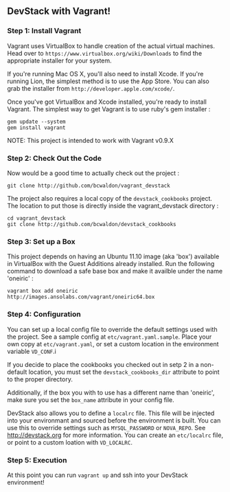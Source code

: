 ## DevStack with Vagrant!

### Step 1: Install Vagrant
Vagrant uses VirtualBox to handle creation of the actual virtual machines. Head over to `https://www.virtualbox.org/wiki/Downloads` to find the appropriate installer for your system.

If you're running Mac OS X, you'll also need to install Xcode. If you're running Lion, the simplest method is to use the App Store. You can also grab the installer from `http://developer.apple.com/xcode/`.

Once you've got VirtualBox and Xcode installed, you're ready to install Vagrant. The simplest way to get Vagrant is to use ruby's gem installer :

    gem update --system
    gem install vagrant

NOTE: This project is intended to work with Vagrant v0.9.X

### Step 2: Check Out the Code
Now would be a good time to actually check out the project :

    git clone http://github.com/bcwaldon/vagrant_devstack

The project also requires a local copy of the `devstack_cookbooks` project. The location to put those is directly inside the vagrant\_devstack directory :

    cd vagrant_devstack
    git clone http://github.com/bcwaldon/devstack_cookbooks

### Step 3: Set up a Box
This project depends on having an Ubuntu 11.10 image (aka 'box') available in VirtualBox with the Guest Additions already installed. Run the following command to download a safe base box and make it availble under the name 'oneiric' :

    vagrant box add oneiric http://images.ansolabs.com/vagrant/oneiric64.box

### Step 4: Configuration
You can set up a local config file to override the default settings used with the project. See a sample config at `etc/vagrant.yaml.sample`. Place your own copy at `etc/vagrant.yaml`, or set a custom location in the environment variable `VD_CONF`.i

If you decide to place the cookbooks you checked out in setp 2 in a non-default location, you must set the `devstack_cookbooks_dir` attribute to point to the proper directory.

Additionally, if the box you with to use has a different name than 'oneiric', make sure you set the `box_name` attribute in your config file.

DevStack also allows you to define a `localrc` file. This file will be injected into your environmant and sourced before the environment is built. You can use this to override settings such as `MYSQL_PASSWORD` or `NOVA_REPO`. See http://devstack.org for more information. You can create an `etc/localrc` file, or point to a custom loation with `VD_LOCALRC`.

### Step 5: Execution
At this point you can run `vagrant up` and ssh into your DevStack environment!
